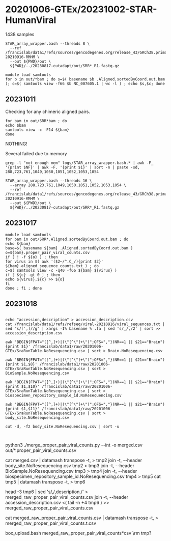 
#	20201006-GTEx/20231002-STAR-HumanViral

1438 samples


```
STAR_array_wrapper.bash --threads 8 \
  --ref /francislab/data1/refs/sources/gencodegenes.org/release_43/GRCh38.primary_assembly.genome.plus.viral-20210916-RMHM \
  --out ${PWD}/out \
  ${PWD}/../20230817-cutadapt/out/SRR*_R1.fastq.gz
```


```
module load samtools
for b in out/*bam ; do s=$( basename $b .Aligned.sortedByCoord.out.bam ); c=$( samtools view -f66 $b NC_007605.1 | wc -l ) ; echo $s,$c; done
```



##	20231011


Checking for any chimeric aligned pairs.

```
for bam in out/SRR*bam ; do 
echo $bam
samtools view -c -F14 ${bam}
done
```

NOTHING!



Several failed due to memory

```
grep -l "not enough mem" logs/STAR_array_wrapper.bash.* | awk -F_ '{print $NF}' | awk -F. '{print $1}' | sort -n | paste -sd,
288,723,761,1049,1050,1051,1052,1053,1054
```

```
STAR_array_wrapper.bash --threads 16 \
  --array 288,723,761,1049,1050,1051,1052,1053,1054 \
  --ref /francislab/data1/refs/sources/gencodegenes.org/release_43/GRCh38.primary_assembly.genome.plus.viral-20210916-RMHM \
  --out ${PWD}/out \
  ${PWD}/../20230817-cutadapt/out/SRR*_R1.fastq.gz
```



##	20231017

```
module load samtools
for bam in out/SRR*.Aligned.sortedByCoord.out.bam ; do
echo ${bam}
base=$( basename ${bam} .Aligned.sortedByCoord.out.bam )
o=${bam}.proper_pair_viral_counts.csv
if [ ! -f ${o} ] ; then
for virus in $( awk '($2~/^.C_/){print $2}' ${bam}.aligned_sequence_counts.txt ) ; do
c=$( samtools view -c -q40 -f66 ${bam} ${virus} )
if [ ${c} -gt 0 ] ; then
echo ${virus},${c} >> ${o}
fi
done ; fi ; done

```





##	20231018



```

echo "accession,description" > accession_description.csv
cat /francislab/data1/refs/refseq/viral-20210916/viral_sequences.txt | sed "s/[',]//g" | xargs -I% basename % .fa | sed 's/_/,/2' | sort >> accession_description.csv

awk 'BEGIN{FPAT="([^,]+)|(\"[^\"]+\")";OFS=","}(NR==1 || $21=="Brain"){print $1}' /francislab/data1/raw/20201006-GTEx/SraRunTable.NoResequencing.csv | sort > Brain.NoResequencing.csv

awk 'BEGIN{FPAT="([^,]+)|(\"[^\"]+\")";OFS=","}(NR==1 || $21=="Brain"){print $1,$8}' /francislab/data1/raw/20201006-GTEx/SraRunTable.NoResequencing.csv | sort > BioSample.NoResequencing.csv

awk 'BEGIN{FPAT="([^,]+)|(\"[^\"]+\")";OFS=","}(NR==1 || $21=="Brain"){print $1,$10}' /francislab/data1/raw/20201006-GTEx/SraRunTable.NoResequencing.csv | sort > biospecimen_repository_sample_id.NoResequencing.csv

awk 'BEGIN{FPAT="([^,]+)|(\"[^\"]+\")";OFS=","}(NR==1 || $21=="Brain"){print $1,$11}' /francislab/data1/raw/20201006-GTEx/SraRunTable.NoResequencing.csv | sort > body_site.NoResequencing.csv

cut -d, -f2 body_site.NoResequencing.csv | sort -u



```

python3 ./merge_proper_pair_viral_counts.py --int -o merged.csv out/*.proper_pair_viral_counts.csv

cat merged.csv | datamash transpose -t, > tmp2
join -t, --header body_site.NoResequencing.csv tmp2 > tmp3
join -t, --header BioSample.NoResequencing.csv tmp3 > tmp4
join -t, --header biospecimen_repository_sample_id.NoResequencing.csv tmp4 > tmp5
cat tmp5 | datamash transpose -t, > tmp6

head -3 tmp6 | sed 's/,/,description,/' > merged_raw_proper_pair_viral_counts.csv
join -t, --header accession_description.csv <( tail -n +4 tmp6 ) >> merged_raw_proper_pair_viral_counts.csv

cat merged_raw_proper_pair_viral_counts.csv | datamash transpose -t, > merged_raw_proper_pair_viral_counts.t.csv

box_upload.bash merged_raw_proper_pair_viral_counts*csv
\rm tmp?

```




